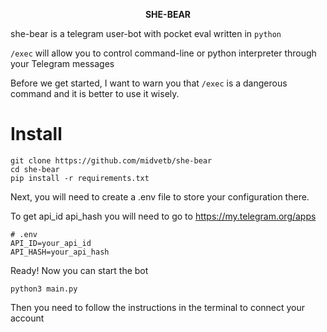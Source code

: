 <p align="center"><strong>SHE-BEAR</strong></p>

she-bear is a telegram user-bot with pocket eval written in `python`

`/exec` will allow you to control command-line or python interpreter through your Telegram messages

Before we get started, I want to warn you that `/exec` is a dangerous command and it is better to use it wisely.

# Install
```commandline
git clone https://github.com/midvetb/she-bear
cd she-bear
pip install -r requirements.txt
```

Next, you will need to create a .env file to store your configuration there.

To get api_id api_hash you will need to go to https://my.telegram.org/apps
```dotenv
# .env
API_ID=your_api_id
API_HASH=your_api_hash
```


Ready! Now you can start the bot

```commandline
python3 main.py
```


Then you need to follow the instructions in the terminal to connect your account


